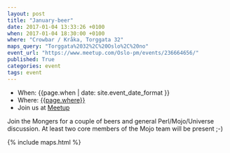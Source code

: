 ```yaml
---
layout: post
title: "January-beer"
date: 2017-01-04 13:33:26 +0100
when: 2017-01-04 18:30:00 +0100
where: "Crowbar / Kråka, Torggata 32"
maps_query: "Torggata%2032%2C%20Oslo%2C%20no"
event_url: "https://www.meetup.com/Oslo-pm/events/236664656/"
published: True
categories: event
tags: event
---
```


* When: {{page.when | date: site.event_date_format }}
* Where: [{{page.where}}]({{site.maps_url}}{{page.maps_query}})
* Join us at [Meetup]({{page.event_url}})

Join the Mongers for a couple of beers and general Perl/Mojo/Universe discussion. At least two core members of the Mojo team will be present ;-) 

{% include maps.html %}